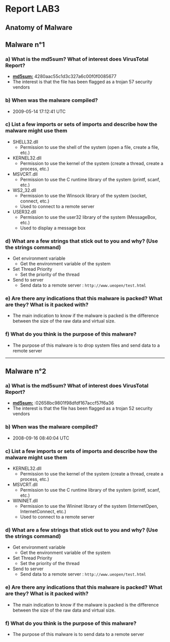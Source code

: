# Report LAB3

## Anatomy of Malware

## Malware n°1

### a) What is the md5sum? What of interest does VirusTotal Report?

- <u>**md5sum:**</u> 4280aac55c1d3c327a6c00f0f0085677
- The interest is that the file has been flagged as a trojan 57 security vendors

### b) When was the malware compiled?

- 2009-05-14 17:12:41 UTC

### c) List a few imports or sets of imports and describe how the malware might use them

- SHELL32.dll
  - Permission to use the shell of the system (open a file, create a file, etc.)
- KERNEL32.dll
  - Permission to use the kernel of the system (create a thread, create a process, etc.)
- MSVCRT.dll
  - Permission to use the C runtime library of the system (printf, scanf, etc.)
- WS2_32.dll
  - Permission to use the Winsock library of the system (socket, connect, etc.)
  - Used to connect to a remote server
- USER32.dll
  - Permission to use the user32 library of the system (MessageBox, etc.)
  - Used to display a message box

### d) What are a few strings that stick out to you and why? (Use the strings command)

- Get environment variable
  - Get the environment variable of the system
- Set Thread Priority
  - Set the priority of the thread
- Send to server
  - Send data to a remote server : `http://www.ueopen/test.html`

### e) Are there any indications that this malware is packed? What are they? What is it packed with?

- The main indication to know if the malware is packed is the difference between the size of the raw data and virtual size.

### f) What do you think is the purpose of this malware?

- The purpose of this malware is to drop system files and send data to a remote server

---

## Malware n°2

### a) What is the md5sum? What of interest does VirusTotal Report?

- <u>**md5sum:**</u> :02658bc9801f98dfdf167accf57f6a36
- The interest is that the file has been flagged as a trojan 52 security vendors

### b) When was the malware compiled?

- 2008-09-16 08:40:04 UTC

### c) List a few imports or sets of imports and describe how the malware might use them

- KERNEL32.dll
  - Permission to use the kernel of the system (create a thread, create a process, etc.)
- MSVCRT.dll
  - Permission to use the C runtime library of the system (printf, scanf, etc.)
- WININET.dll
  - Permission to use the Wininet library of the system (InternetOpen, InternetConnect, etc.)
  - Used to connect to a remote server

### d) What are a few strings that stick out to you and why? (Use the strings command)

- Get environment variable
  - Get the environment variable of the system
- Set Thread Priority
  - Set the priority of the thread
- Send to server
  - Send data to a remote server : `http://www.ueopen/test.html`

### e) Are there any indications that this malware is packed? What are they? What is it packed with?

- The main indication to know if the malware is packed is the difference between the size of the raw data and virtual size.

### f) What do you think is the purpose of this malware?

- The purpose of this malware is to send data to a remote server
